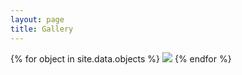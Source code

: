```yaml
---
layout: page
title: Gallery
---
```

{% for object in site.data.objects %}
  <a href="{{ site.baseurl }}/objects/{{ object.id }}"><img src="{{ site.baseurl }}/tiles/images/{{ object.id }}-1/full/full/0/default.jpg"/></a>
{% endfor %}
